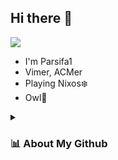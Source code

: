 ## Hi there 👋

<!-- <a href="https://github.com/Parsifa1" target="_blank"> -->
   <img src="https://img.shields.io/static/v1?label=Nix Flakes&message=learning&style=for-the-badge&logo=nixos&color=DDB6F2&logoColor=D9E0EE&labelColor=302D41"/>
<!-- </a> -->

* I'm Parsifa1
* Vimer, ACMer
* Playing Nixos❄️
* Owl🦉


<details>
<summary><h3>📊 About My Github</h3></summary>
<a href="https://github.com/Parsifa1/Parsifa1" target="_blank"><img src="https://github-readme-stats.vercel.app/api?username=Parsifa1&count_private=true&include_all_commits=true&show_icons=true&hide_border=true&locale=cn&theme=catppuccin_mocha" alt="Parsifa1" /></a><br/>
<a href="https://github.com/Parsifa1/Parsifa1" target="_blank"><img src="https://github-readme-stats.vercel.app/api/top-langs/?username=Parsifa1&layout=compact&langs_count=10&card_width=445&hide_border=true&locale=cn&theme=catppuccin_mocha" alt="Parsifa1" /></a>
</details>
